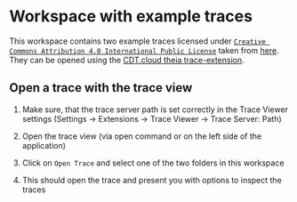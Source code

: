 # Workspace with example traces

This workspace contains two example traces licensed under [`Creative Commons Attribution 4.0 International Public License`](https://github.com/dorsal-lab/Tracevizlab/blob/3e284690d92435b092204fb14f3d1ec932eea9fb/LICENSE) taken from [here](https://github.com/dorsal-lab/Tracevizlab/blob/3e284690d92435b092204fb14f3d1ec932eea9fb/labs/TraceCompassTutorialTraces.tgz). They can be opened using the [CDT.cloud theia trace-extension](https://github.com/eclipse-cdt-cloud/theia-trace-extension).

## Open a trace with the trace view

1. Make sure, that the trace server path is set correctly in the Trace Viewer settings (Settings -> Extensions -> Trace Viewer -> Trace Server: Path)

2. Open the trace view (via open command or on the left side of the application)

3. Click on `Open Trace` and select one of the two folders in this workspace

4. This should open the trace and present you with options to inspect the traces
